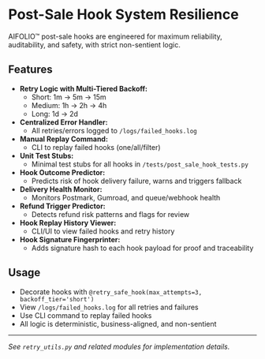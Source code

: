 # Post-Sale Hook System Resilience

AIFOLIO™ post-sale hooks are engineered for maximum reliability, auditability, and safety, with strict non-sentient logic.

## Features

- **Retry Logic with Multi-Tiered Backoff:**
  - Short: 1m → 5m → 15m
  - Medium: 1h → 2h → 4h
  - Long: 1d → 2d
- **Centralized Error Handler:**
  - All retries/errors logged to `/logs/failed_hooks.log`
- **Manual Replay Command:**
  - CLI to replay failed hooks (one/all/filter)
- **Unit Test Stubs:**
  - Minimal test stubs for all hooks in `/tests/post_sale_hook_tests.py`
- **Hook Outcome Predictor:**
  - Predicts risk of hook delivery failure, warns and triggers fallback
- **Delivery Health Monitor:**
  - Monitors Postmark, Gumroad, and queue/webhook health
- **Refund Trigger Predictor:**
  - Detects refund risk patterns and flags for review
- **Hook Replay History Viewer:**
  - CLI/UI to view failed hooks and retry history
- **Hook Signature Fingerprinter:**
  - Adds signature hash to each hook payload for proof and traceability

## Usage

- Decorate hooks with `@retry_safe_hook(max_attempts=3, backoff_tier='short')`
- View `/logs/failed_hooks.log` for all retries and failures
- Use CLI command to replay failed hooks
- All logic is deterministic, business-aligned, and non-sentient

---

_See `retry_utils.py` and related modules for implementation details._
